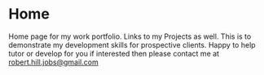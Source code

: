 # Home
Home page for my work portfolio. Links to my Projects as well. This is to demonstrate my development skills for prospective clients. Happy to help tutor or develop for you if interested then please contact me at robert.hill.jobs@gmail.com
